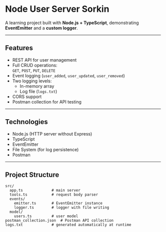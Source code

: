 #  Node User Server Sorkin

A learning project built with **Node.js + TypeScript**, demonstrating **EventEmitter** and a **custom logger**.

---

##  Features

- REST API for user management
- Full CRUD operations:  
  `GET`, `POST`, `PUT`, `DELETE`
- Event logging (`user_added`, `user_updated`, `user_removed`)
- Two logging levels:
  - In-memory array
  - Log file (`logs.txt`)
- CORS support
- Postman collection for API testing

---

## Technologies

- Node.js (HTTP server without Express)
- TypeScript
- EventEmitter
- File System (for log persistence)
- Postman

---

##  Project Structure

```
src/
  app.ts             # main server
  tools.ts           # request body parser
  events/
    emitter.ts       # EventEmitter instance
    logger.ts        # logger with file writing
  model/
    users.ts         # user model
postman_collection.json  # Postman API collection
logs.txt             # generated automatically at runtime
```

